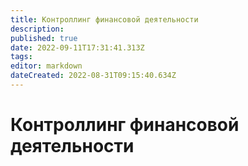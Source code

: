 ```yaml
---
title: Контроллинг финансовой деятельности
description: 
published: true
date: 2022-09-11T17:31:41.313Z
tags: 
editor: markdown
dateCreated: 2022-08-31T09:15:40.634Z
---
```


# Контроллинг финансовой деятельности

